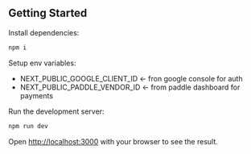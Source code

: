 ## Getting Started

Install dependencies:

```bash
npm i
```

Setup env variables:

- NEXT_PUBLIC_GOOGLE_CLIENT_ID <- fron google console for auth
- NEXT_PUBLIC_PADDLE_VENDOR_ID <- from paddle dashboard for payments

Run the development server:

```bash
npm run dev
```

Open [http://localhost:3000](http://localhost:3000) with your browser to see the result.
